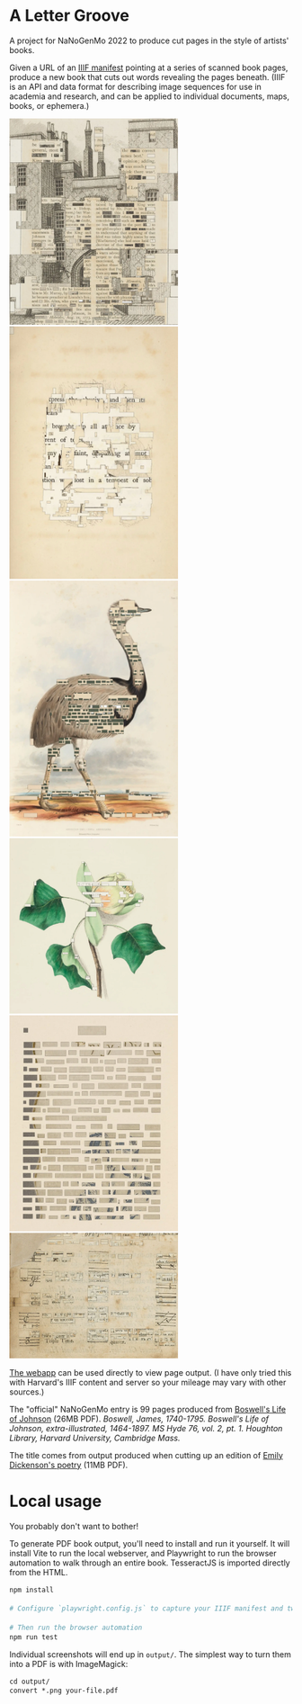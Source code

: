 # A Letter Groove

A project for NaNoGenMo 2022 to produce cut pages in the style of artists' books.

Given a URL of an <a href="https://iiif.io/get-started/how-iiif-works/">IIIF manifest</a> pointing at a series of scanned book pages, produce a new book that cuts out words revealing the pages beneath. (IIIF is an API and data format for describing image sequences for use in academia and research, and can be applied to individual documents, maps, books, or ephemera.)

[<img src="examples/the-life-of-samuel-johnson-6.webp" alt="Drawing of a castle with visible text cutting through" width="300">](examples/the-life-of-samuel-johnson-6.webp) [<img src="examples/screenshot-16.webp" alt="Abstract cut up image" width="300">](examples/screenshot-16.webp) [<img src="examples/menagerie1.webp" alt="Large bird painting with intersecting text" width="300">](examples/menagerie1.webp) [<img src="examples/flowers1.webp" alt="Flowers painting with intersecting text" width="300">](examples/flowers1.webp) [<img src="examples/dickenson1.webp" alt="Blank squares cut out from text with image visible underneath" width="300">](examples/dickenson1.webp)[<img src="examples/music2.webp" alt="Music score very cut up" width="300">](examples/music2.webp)


[The webapp](https://lizadaly.github.io/a-letter-groove/) can be used directly to view page output. (I have only tried this with Harvard's IIIF content and server so your mileage may vary with other sources.)

The "official" NaNoGenMo entry is 99 pages produced from [Boswell's Life of Johnson](https://lizadaly.com/projects/a-letter-groove/boswells-life-of-johnson-sm.pdf) (26MB PDF). <i>Boswell, James, 1740-1795. Boswell's Life of Johnson, extra-illustrated, 1464-1897. MS Hyde 76, vol. 2, pt. 1. Houghton Library, Harvard University, Cambridge Mass.</i>


The title comes from output produced when cutting up an edition of [Emily Dickenson's poetry](https://lizadaly.com/projects/a-letter-groove/emily-dickenson-poems-sm.pdf) (11MB PDF).

# Local usage

You probably don't want to bother!

To generate PDF book output, you'll need to install and run it yourself. It will install Vite to run the local webserver, and Playwright to run the browser automation to walk through an entire book. TesseractJS is imported directly from the HTML.

```bash
npm install

# Configure `playwright.config.js` to capture your IIIF manifest and tweak the PDF output

# Then run the browser automation
npm run test
```

Individual screenshots will end up in `output/`. The simplest way to turn them into a PDF is with ImageMagick:

```
cd output/
convert *.png your-file.pdf
```


